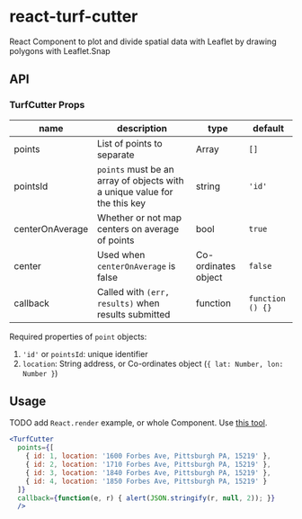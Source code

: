 # react-turf-cutter
React Component to plot and divide spatial data with Leaflet by drawing polygons with Leaflet.Snap

## API

### TurfCutter Props

| name     | description    | type     | default      |
|----------|----------------|----------|--------------|
| points | List of points to separate | Array | `[]` |
| pointsId | `points` must be an array of objects with a unique value for the this key | string | `'id'` |
| centerOnAverage | Whether or not map centers on average of points | bool | `true` |
| center | Used when `centerOnAverage` is false | Co-ordinates object | `false` |
| callback | Called with `(err, results)` when results submitted | function | `function () {}` |

Required properties of `point` objects:

1. `'id'` or `pointsId`: unique identifier
1. `location`: String address, or Co-ordinates object (`{ lat: Number, lon: Number }`)


## Usage

TODO add `React.render` example, or whole Component. Use [this tool](https://babeljs.io/repl#?babili=false&browsers=&build=&builtIns=false&spec=false&loose=false&code_lz=Q&debug=false&forceAllTransforms=false&shippedProposals=false&circleciRepo=&evaluate=false&fileSize=false&timeTravel=false&sourceType=module&lineWrap=true&presets=es2015%2Creact%2Cstage-2&prettier=false&targets=&version=6.26.0&envVersion=).

```jsx
<TurfCutter
  points={[
    { id: 1, location: '1600 Forbes Ave, Pittsburgh PA, 15219' },
    { id: 2, location: '1710 Forbes Ave, Pittsburgh PA, 15219' },
    { id: 3, location: '1840 Forbes Ave, Pittsburgh PA, 15219' },
    { id: 4, location: '1850 Forbes Ave, Pittsburgh PA, 15219' }
  ]}
  callback={function(e, r) { alert(JSON.stringify(r, null, 2)); }}
  />
```
